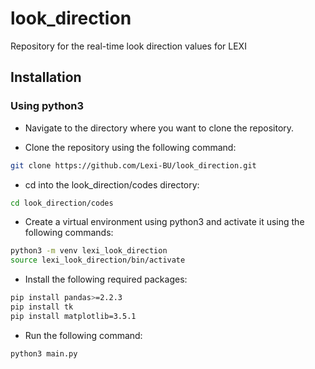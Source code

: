 # look_direction
Repository for the real-time look direction values for LEXI

## Installation


### Using python3

- Navigate to the directory where you want to clone the repository.

- Clone the repository using the following command:
```bash
git clone https://github.com/Lexi-BU/look_direction.git
```
- cd into the look_direction/codes directory:
```bash
cd look_direction/codes
```

- Create a virtual environment using python3 and activate it using the following commands:
```bash
python3 -m venv lexi_look_direction
source lexi_look_direction/bin/activate
```

- Install the following required packages:
```bash
pip install pandas>=2.2.3
pip install tk
pip install matplotlib=3.5.1
```

- Run the following command:
```bash
python3 main.py
```
